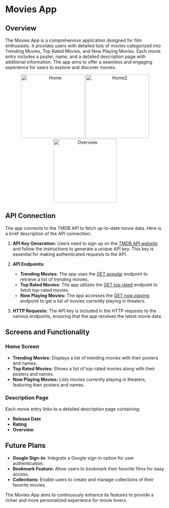 # Movies App

## Overview

The Movies App is a comprehensive application designed for film enthusiasts. It provides users with detailed lists of movies categorized into Trending Movies, Top Rated Movies, and Now Playing Movies. Each movie entry includes a poster, name, and a detailed description page with additional information. The app aims to offer a seamless and engaging experience for users to explore and discover movies.

<div style="text-align: center;">
  <img src="https://github.com/gayathri3377/Movies-App/assets/152592583/e9737f61-729d-4951-ad6a-bb544ca84554" alt="Home" width="200"/>
  <img src="https://github.com/gayathri3377/Movies-App/assets/152592583/0ee4015c-95b0-448a-a07b-205573edb604" alt="Home2" width="200"/>
  <img src="https://github.com/gayathri3377/Movies-App/assets/152592583/1d69cb78-b42a-451e-ba84-7eb310ece3e5" alt="Overview" width="200"/>
  
</div>

## API Connection

The app connects to the TMDB API to fetch up-to-date movie data. Here is a brief description of the API connection:

1. **API Key Generation:** 
   Users need to sign up on the [TMDB API website](https://developers.themoviedb.org/3) and follow the instructions to generate a unique API key. This key is essential for making authenticated requests to the API.

2. **API Endpoints:**
   - **Trending Movies:** The app uses the [GET popular](https://developers.themoviedb.org/3/movies/get-popular-movies) endpoint to retrieve a list of trending movies.
   - **Top Rated Movies:** The app utilizes the [GET top rated](https://developers.themoviedb.org/3/movies/get-top-rated-movies) endpoint to fetch top-rated movies.
   - **Now Playing Movies:** The app accesses the [GET now playing](https://developers.themoviedb.org/3/movies/get-now-playing) endpoint to get a list of movies currently playing in theaters.

3. **HTTP Requests:**
   The API key is included in the HTTP requests to the various endpoints, ensuring that the app receives the latest movie data.
   
## Screens and Functionality

### Home Screen

- **Trending Movies:** Displays a list of trending movies with their posters and names.
- **Top Rated Movies:** Shows a list of top-rated movies along with their posters and names.
- **Now Playing Movies:** Lists movies currently playing in theaters, featuring their posters and names.

### Description Page

Each movie entry links to a detailed description page containing:
- **Release Date**
- **Rating**
- **Overview**

## Future Plans

- **Google Sign-In:** Integrate a Google sign-in option for user authentication.
- **Bookmark Feature:** Allow users to bookmark their favorite films for easy access.
- **Collections:** Enable users to create and manage collections of their favorite movies.

The Movies App aims to continuously enhance its features to provide a richer and more personalized experience for movie lovers.
